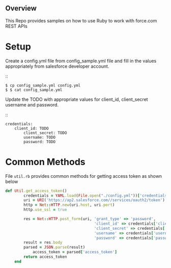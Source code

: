 Overview
--------
This Repo provides samples on how to use Ruby to work with force.com REST APIs

Setup
======
Create a config.yml file from config_sample.yml file and fill in the values appropriately from salesforce developer account.

::

	$ cp config_sample.yml config.yml
	$ $ cat config_sample.yml 

Update the TODO with appropriate values for client_id, client_secret username and password.

::

	credentials:
	    client_id: TODO
            client_secret: TODO
            username: TODO
            password: TODO


Common Methods
==============
File `util.rb` provides common methods for getting access token as shown below

```ruby
def Util.get_access_token()
		credentials = YAML.load(File.open("./config.yml"))['credentials']
		uri = URI('https://ap2.salesforce.com//services/oauth2/token')
		http = Net::HTTP.new(uri.host, uri.port)
		http.use_ssl = true

		res = Net::HTTP.post_form(uri, 'grant_type' => 'password',
			                           'client_id' => credentials['client_id'],
		                               'client_secret' => credentials['client_secret'],
		                               'username' => credentials['username'],
		                               'password' => credentials['password'])
		result = res.body
		parsed = JSON.parse(result) 
        	access_token = parsed['access_token']
		return access_token
	end
```

